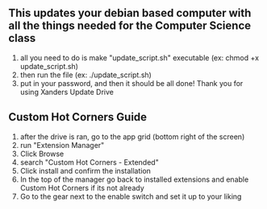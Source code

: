## This updates your debian based computer with all the things needed for the Computer Science class

1) all you need to do is make "update_script.sh" executable (ex: chmod +x update_script.sh)
2) then run the file (ex: ./update_script.sh)
3) put in your password, and then it should be all done!
Thank you for using Xanders Update Drive

## Custom Hot Corners Guide

1) after the drive is ran, go to the app grid (bottom right of the screen)
2) run "Extension Manager"
3) Click Browse
4) search "Custom Hot Corners - Extended"
5) Click install and confirm the installation
6) In the top of the manager go back to installed extensions and enable Custom Hot Corners if its not already
7) Go to the gear next to the enable switch and set it up to your liking
